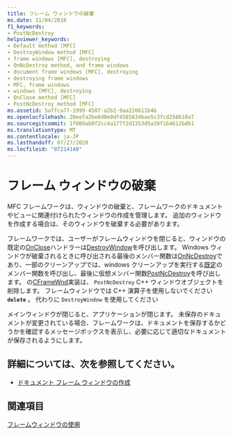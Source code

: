 ```yaml
---
title: フレーム ウィンドウの破棄
ms.date: 11/04/2016
f1_keywords:
- PostNcDestroy
helpviewer_keywords:
- Default method [MFC]
- DestroyWindow method [MFC]
- frame windows [MFC], destroying
- OnNcDestroy method, and frame windows
- document frame windows [MFC], destroying
- destroying frame windows
- MFC, frame windows
- windows [MFC], destroying
- OnClose method [MFC]
- PostNcDestroy method [MFC]
ms.assetid: 5affca77-1999-4507-a2b2-9aa226611b4b
ms.openlocfilehash: 20eefa2be6d0e0df4585834bae5c37cd258610a7
ms.sourcegitcommit: 1f009ab0f2cc4a177f2d1353d5a38f164612bdb1
ms.translationtype: MT
ms.contentlocale: ja-JP
ms.lasthandoff: 07/27/2020
ms.locfileid: "87214140"
---
```

# <a name="destroying-frame-windows"></a>フレーム ウィンドウの破棄

MFC フレームワークは、ウィンドウの破棄と、フレームワークのドキュメントやビューに関連付けられたウィンドウの作成を管理します。 追加のウィンドウを作成する場合は、そのウィンドウを破棄する必要があります。

フレームワークでは、ユーザーがフレームウィンドウを閉じると、ウィンドウの既定の[OnClose](reference/cwnd-class.md#onclose)ハンドラーは[DestroyWindow](reference/cwnd-class.md#destroywindow)を呼び出します。 Windows ウィンドウが破棄されるときに呼び出される最後のメンバー関数は[OnNcDestroy](reference/cwnd-class.md#onncdestroy)であり、一部のクリーンアップでは、windows クリーンアップを実行する[既定](reference/cwnd-class.md#default)のメンバー関数を呼び出し、最後に仮想メンバー関数[PostNcDestroy](reference/cwnd-class.md#postncdestroy)を呼び出します。 の[CFrameWnd](reference/cframewnd-class.md)実装は、 `PostNcDestroy` C++ ウィンドウオブジェクトを削除します。 フレームウィンドウでは C++ 演算子を使用しないでください **`delete`** 。 代わりに `DestroyWindow` を使用してください

メインウィンドウが閉じると、アプリケーションが閉じます。 未保存のドキュメントが変更されている場合、フレームワークは、ドキュメントを保存するかどうかを確認するメッセージボックスを表示し、必要に応じて適切なドキュメントが保存されるようにします。

## <a name="what-do-you-want-to-know-more-about"></a>詳細については、次を参照してください。

- [ドキュメント フレーム ウィンドウの作成](creating-document-frame-windows.md)

## <a name="see-also"></a>関連項目

[フレームウィンドウの使用](using-frame-windows.md)
